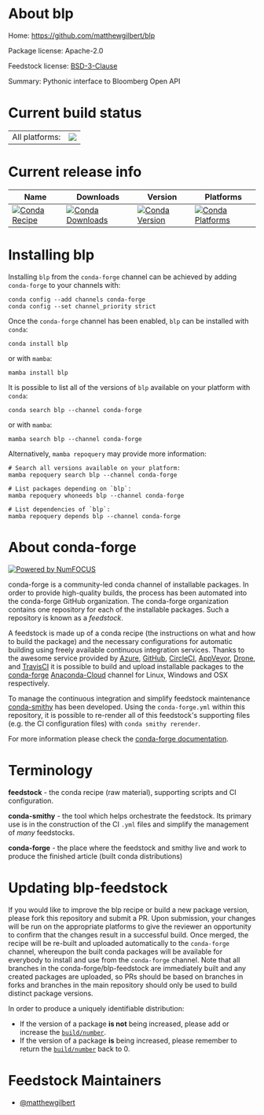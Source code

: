 About blp
=========

Home: https://github.com/matthewgilbert/blp

Package license: Apache-2.0

Feedstock license: [BSD-3-Clause](https://github.com/conda-forge/blp-feedstock/blob/main/LICENSE.txt)

Summary: Pythonic interface to Bloomberg Open API

Current build status
====================


<table><tr><td>All platforms:</td>
    <td>
      <a href="https://dev.azure.com/conda-forge/feedstock-builds/_build/latest?definitionId=12818&branchName=main">
        <img src="https://dev.azure.com/conda-forge/feedstock-builds/_apis/build/status/blp-feedstock?branchName=main">
      </a>
    </td>
  </tr>
</table>

Current release info
====================

| Name | Downloads | Version | Platforms |
| --- | --- | --- | --- |
| [![Conda Recipe](https://img.shields.io/badge/recipe-blp-green.svg)](https://anaconda.org/conda-forge/blp) | [![Conda Downloads](https://img.shields.io/conda/dn/conda-forge/blp.svg)](https://anaconda.org/conda-forge/blp) | [![Conda Version](https://img.shields.io/conda/vn/conda-forge/blp.svg)](https://anaconda.org/conda-forge/blp) | [![Conda Platforms](https://img.shields.io/conda/pn/conda-forge/blp.svg)](https://anaconda.org/conda-forge/blp) |

Installing blp
==============

Installing `blp` from the `conda-forge` channel can be achieved by adding `conda-forge` to your channels with:

```
conda config --add channels conda-forge
conda config --set channel_priority strict
```

Once the `conda-forge` channel has been enabled, `blp` can be installed with `conda`:

```
conda install blp
```

or with `mamba`:

```
mamba install blp
```

It is possible to list all of the versions of `blp` available on your platform with `conda`:

```
conda search blp --channel conda-forge
```

or with `mamba`:

```
mamba search blp --channel conda-forge
```

Alternatively, `mamba repoquery` may provide more information:

```
# Search all versions available on your platform:
mamba repoquery search blp --channel conda-forge

# List packages depending on `blp`:
mamba repoquery whoneeds blp --channel conda-forge

# List dependencies of `blp`:
mamba repoquery depends blp --channel conda-forge
```


About conda-forge
=================

[![Powered by
NumFOCUS](https://img.shields.io/badge/powered%20by-NumFOCUS-orange.svg?style=flat&colorA=E1523D&colorB=007D8A)](https://numfocus.org)

conda-forge is a community-led conda channel of installable packages.
In order to provide high-quality builds, the process has been automated into the
conda-forge GitHub organization. The conda-forge organization contains one repository
for each of the installable packages. Such a repository is known as a *feedstock*.

A feedstock is made up of a conda recipe (the instructions on what and how to build
the package) and the necessary configurations for automatic building using freely
available continuous integration services. Thanks to the awesome service provided by
[Azure](https://azure.microsoft.com/en-us/services/devops/), [GitHub](https://github.com/),
[CircleCI](https://circleci.com/), [AppVeyor](https://www.appveyor.com/),
[Drone](https://cloud.drone.io/welcome), and [TravisCI](https://travis-ci.com/)
it is possible to build and upload installable packages to the
[conda-forge](https://anaconda.org/conda-forge) [Anaconda-Cloud](https://anaconda.org/)
channel for Linux, Windows and OSX respectively.

To manage the continuous integration and simplify feedstock maintenance
[conda-smithy](https://github.com/conda-forge/conda-smithy) has been developed.
Using the ``conda-forge.yml`` within this repository, it is possible to re-render all of
this feedstock's supporting files (e.g. the CI configuration files) with ``conda smithy rerender``.

For more information please check the [conda-forge documentation](https://conda-forge.org/docs/).

Terminology
===========

**feedstock** - the conda recipe (raw material), supporting scripts and CI configuration.

**conda-smithy** - the tool which helps orchestrate the feedstock.
                   Its primary use is in the construction of the CI ``.yml`` files
                   and simplify the management of *many* feedstocks.

**conda-forge** - the place where the feedstock and smithy live and work to
                  produce the finished article (built conda distributions)


Updating blp-feedstock
======================

If you would like to improve the blp recipe or build a new
package version, please fork this repository and submit a PR. Upon submission,
your changes will be run on the appropriate platforms to give the reviewer an
opportunity to confirm that the changes result in a successful build. Once
merged, the recipe will be re-built and uploaded automatically to the
`conda-forge` channel, whereupon the built conda packages will be available for
everybody to install and use from the `conda-forge` channel.
Note that all branches in the conda-forge/blp-feedstock are
immediately built and any created packages are uploaded, so PRs should be based
on branches in forks and branches in the main repository should only be used to
build distinct package versions.

In order to produce a uniquely identifiable distribution:
 * If the version of a package **is not** being increased, please add or increase
   the [``build/number``](https://docs.conda.io/projects/conda-build/en/latest/resources/define-metadata.html#build-number-and-string).
 * If the version of a package **is** being increased, please remember to return
   the [``build/number``](https://docs.conda.io/projects/conda-build/en/latest/resources/define-metadata.html#build-number-and-string)
   back to 0.

Feedstock Maintainers
=====================

* [@matthewgilbert](https://github.com/matthewgilbert/)

